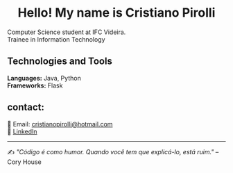 <h1 align="center">Hello! My name is Cristiano Pirolli</h1>
  
Computer Science student at IFC Videira. <br>
Trainee in Information Technology
 

## Technologies and Tools  
**Languages:** Java, Python  
**Frameworks:** Flask

## contact:
📩 Email: cristianopirolli@hotmail.com <br>
💼 [LinkedIn](https://www.linkedin.com/in/cristiano-pirolli-9145a8324/)

---

✍️ _"Código é como humor. Quando você tem que explicá-lo, está ruim."_ – Cory House  
